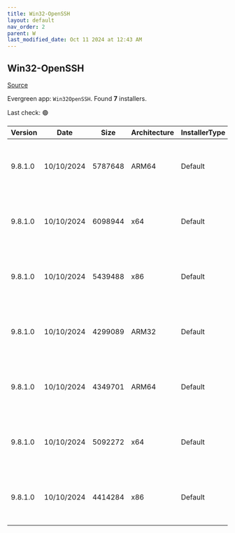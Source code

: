 ```yaml
---
title: Win32-OpenSSH
layout: default
nav_order: 2
parent: W
last_modified_date: Oct 11 2024 at 12:43 AM
---
```


## Win32-OpenSSH

[Source](https://github.com/PowerShell/Win32-OpenSSH/)

Evergreen app: `Win32OpenSSH`. Found **7** installers.

Last check: 🟢

| Version | Date       | Size    | Architecture | InstallerType | Type | URI                                                                                                                                                                                                                        |
| ------- | ---------- | ------- | ------------ | ------------- | ---- | -------------------------------------------------------------------------------------------------------------------------------------------------------------------------------------------------------------------------- |
| 9.8.1.0 | 10/10/2024 | 5787648 | ARM64        | Default       | msi  | [https://github.com/PowerShell/Win32-OpenSSH/releases/download/v9.8.1.0p1-Preview/OpenSSH-ARM64-v9.8.1.0.msi](https://github.com/PowerShell/Win32-OpenSSH/releases/download/v9.8.1.0p1-Preview/OpenSSH-ARM64-v9.8.1.0.msi) |
| 9.8.1.0 | 10/10/2024 | 6098944 | x64          | Default       | msi  | [https://github.com/PowerShell/Win32-OpenSSH/releases/download/v9.8.1.0p1-Preview/OpenSSH-Win64-v9.8.1.0.msi](https://github.com/PowerShell/Win32-OpenSSH/releases/download/v9.8.1.0p1-Preview/OpenSSH-Win64-v9.8.1.0.msi) |
| 9.8.1.0 | 10/10/2024 | 5439488 | x86          | Default       | msi  | [https://github.com/PowerShell/Win32-OpenSSH/releases/download/v9.8.1.0p1-Preview/OpenSSH-Win32-v9.8.1.0.msi](https://github.com/PowerShell/Win32-OpenSSH/releases/download/v9.8.1.0p1-Preview/OpenSSH-Win32-v9.8.1.0.msi) |
| 9.8.1.0 | 10/10/2024 | 4299089 | ARM32        | Default       | zip  | [https://github.com/PowerShell/Win32-OpenSSH/releases/download/v9.8.1.0p1-Preview/OpenSSH-ARM.zip](https://github.com/PowerShell/Win32-OpenSSH/releases/download/v9.8.1.0p1-Preview/OpenSSH-ARM.zip)                       |
| 9.8.1.0 | 10/10/2024 | 4349701 | ARM64        | Default       | zip  | [https://github.com/PowerShell/Win32-OpenSSH/releases/download/v9.8.1.0p1-Preview/OpenSSH-ARM64.zip](https://github.com/PowerShell/Win32-OpenSSH/releases/download/v9.8.1.0p1-Preview/OpenSSH-ARM64.zip)                   |
| 9.8.1.0 | 10/10/2024 | 5092272 | x64          | Default       | zip  | [https://github.com/PowerShell/Win32-OpenSSH/releases/download/v9.8.1.0p1-Preview/OpenSSH-Win64.zip](https://github.com/PowerShell/Win32-OpenSSH/releases/download/v9.8.1.0p1-Preview/OpenSSH-Win64.zip)                   |
| 9.8.1.0 | 10/10/2024 | 4414284 | x86          | Default       | zip  | [https://github.com/PowerShell/Win32-OpenSSH/releases/download/v9.8.1.0p1-Preview/OpenSSH-Win32.zip](https://github.com/PowerShell/Win32-OpenSSH/releases/download/v9.8.1.0p1-Preview/OpenSSH-Win32.zip)                   |
